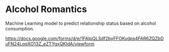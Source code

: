# Alcohol Romantics
Machine Learning model to predict relationship status based on alcohol consumption.

https://docs.google.com/forms/d/e/1FAIpQLSdf2byFFOKvdps4FAR6ZQZbDuFN24LqqXO13Z_eZTYgxQKIdA/viewform

